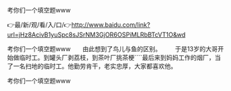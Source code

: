 考你们一个填空题www

👉最/新/观/看/入/口/👉http://www.baidu.com/link?url=jHz8AcivB1yuSpc8sJSrNM3GjOR6OSPiMLRbBTcVT1O&wd

考你们一个填空题www　　由此想到了鸟儿与鱼的区别。
　　于是13岁的大哥开始做临时工。到罐头厂剥荔枝，到茶叶厂挑茶梗````最后来到妈妈工作的烟厂，当了一名扫地的临时工。他勤劳肯干，老实忠厚，大家都喜欢他。


考你们一个填空题www
